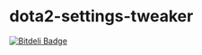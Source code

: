 dota2-settings-tweaker
======================


[![Bitdeli Badge](https://d2weczhvl823v0.cloudfront.net/timeyyy/dota2-settings-tweaker/trend.png)](https://bitdeli.com/free "Bitdeli Badge")

